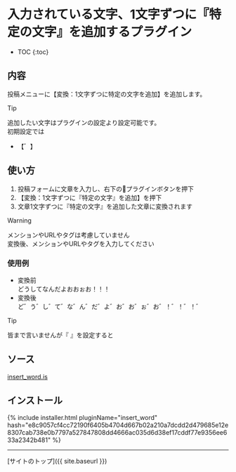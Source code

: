 # 入力されている文字、1文字ずつに『特定の文字』を追加するプラグイン

* TOC
{:toc}

## 内容
投稿メニューに【変換：1文字ずつに特定の文字を追加】を追加します。

> [!TIP]
> 追加したい文字はプラグインの設定より設定可能です。  
> 初期設定では
> - 【゛】

## 使い方

1. 投稿フォームに文章を入力し、右下の🔌プラグインボタンを押下
2. 【変換：1文字ずつに『特定の文字』を追加】を押下
3. 文章1文字ずつに『特定の文字』を追加した文章に変換されます

> [!WARNING]
> メンションやURLやタグは考慮していません  
> 変換後、メンションやURLやタグを入力してください

### 使用例
- 変換前  
  どうしてなんだよおおぉお！！！
- 変換後  
   ど゛う゛し゛て゛な゛ん゛だ゛よ゛お゛お゛ぉ゛お゛！゛！゛！゛


> [!TIP]
> 皆まで言いませんが『 』を設定すると

## ソース
[insert_word.is](https://github.com/elysion-pre/MisskeyPlugins/blob/main/src/insert_word.is)

## インストール

{% include installer.html pluginName="insert_word" hash="e8c9057cf4cc72190f6405b4704d667b02a210a7dcdd2d479685e12e8307cab738e0b7797a527847808dd4666ac035d6d38ef17cddf77e9356ee633a2342b481" %}

----

[サイトのトップ]({{ site.baseurl }})
